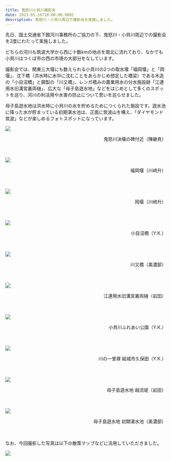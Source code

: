 ```yaml
---
title: 鬼怒川小貝川撮影会
date: 2023-05-16T18:00:00.000Z
description: 鬼怒川・小貝川周辺で撮影会を実施しました。
---
```

<!--StartFragment-->

先日、国土交通省下館河川事務所のご協力の下、鬼怒川・小貝川周辺での撮影会を2度にわたって実施しました。

どちらの河川も筑波大学から西に十数kmの地点を南北に流れており、なかでも小貝川はつくば市の西の市境の大部分をなしています。

撮影会では、関東三大堰にも数えられる小貝川の2つの取水堰「福岡堰」と「岡堰」、沈下橋（洪水時に水中に沈むことをあらかじめ想定した橋梁）である木造の「小目沼橋」と鋼製の「川又橋」、レンガ積みの農業用水の分水施設跡「江連用水旧溝宮裏両樋」、広大な「母子島遊水地」などをはじめとして多くのスポットを巡り、河川の利活用や水害の防止について思いを巡らせました。

母子島遊水地は洪水時に小貝川の水を貯めるためにつくられた施設です。遊水池に降った水が貯まっている初期湛水池は、正面に筑波山を構え、「ダイヤモンド筑波」などが楽しめるフォトスポットになっています。

![](/img/blog-kinugawa-1.jpg)

<div style="text-align: right;">鬼怒川決壊の碑付近（陳継尭）</div><br><br>

![](/img/blog-kinugawa-2.jpg)

<div style="text-align: right;">福岡堰（川﨑升）</div><br><br>

![](/img/blog-kinugawa-3.jpg)

<div style="text-align: right;">岡堰（川﨑升）</div><br><br>

![](/img/blog-kinugawa-4.jpg)

<div style="text-align: right;">小目沼橋（Y.K.）</div><br><br>

![](/img/blog-kinugawa-5.jpg)

<div style="text-align: right;">川又橋（美濃部）</div><br><br>

![](/img/blog-kinugawa-6.jpg)

<div style="text-align: right;">江連用水旧溝宮裏両樋（岩田）</div><br><br>

![](/img/blog-kinugawa-7.jpg)

<div style="text-align: right;">小貝川ふれあい公園（Y.K.）</div><br><br>

![](/img/blog-kinugawa-8.jpg)

<div style="text-align: right;">川の一里塚 結城市久保田（Y.K.）</div><br><br>

![](/img/blog-kinugawa-9.jpg)

<div style="text-align: right;">母子島遊水地 越流堤（岩田）</div><br><br>

![](/img/blog-kinugawa-10.jpg)

<div style="text-align: right;">母子島遊水地 初期湛水池（美濃部）</div><br><br>

なお、今回撮影した写真は以下の散策マップなどに活用していただきました。

![](/img/blog-kinugawa-map.jpg)

<!--EndFragment-->
